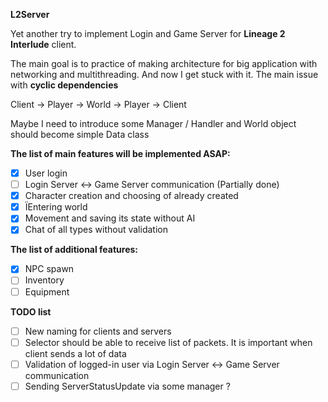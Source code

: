 **L2Server**

Yet another try to implement Login and Game Server for **Lineage 2 Interlude** client.

The main goal is to practice of making architecture for big application with networking and multithreading. And now I
get stuck with it. The main issue with **cyclic dependencies**

Client -> Player -> World -> Player -> Client

Maybe I need to introduce some Manager / Handler and World object should become simple Data class

**The list of main features will be implemented ASAP:**
- [X] User login
- [ ] Login Server <-> Game Server communication (Partially done)
- [X] Character creation and choosing of already created
- [X] ÏEntering world
- [X] Movement and saving its state without AI
- [X] Chat of all types without validation

**The list of additional features:**
- [x] NPC spawn
- [ ] Inventory
- [ ] Equipment

**TODO list**
- [ ] New naming for clients and servers
- [ ] Selector should be able to receive list of packets. It is important when client sends a lot of data
- [ ] Validation of logged-in user via Login Server <-> Game Server communication
- [ ] Sending ServerStatusUpdate via some manager ?